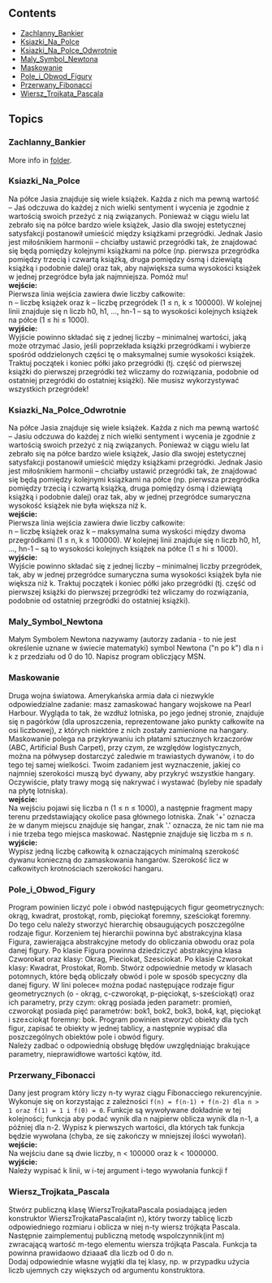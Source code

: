## Contents
* [Zachlanny_Bankier](#Zachlanny_Bankier)
* [Ksiazki_Na_Polce](#Ksiazki_Na_Polce)
* [Ksiazki_Na_Polce_Odwrotnie](#Ksiazki_Na_Polce_Odwrotnie)
* [Maly_Symbol_Newtona](#Maly_Symbol_Newtona)
* [Maskowanie](#Maskowanie)
* [Pole_i_Obwod_Figury](#Pole_i_Obwod_Figury)
* [Przerwany_Fibonacci](#Przerwany_Fibonacci)
* [Wiersz_Trojkata_Pascala](#Wiersz_Trojkata_Pascala)

## Topics
### Zachlanny_Bankier
More info in [folder](Zachlanny_Bankier).

### Ksiazki_Na_Polce
Na półce Jasia znajduje się wiele książek. Każda z nich ma pewną wartość – Jaś odczuwa do każdej z nich wielki sentyment i wycenia je zgodnie z wartością swoich przeżyć z nią związanych. Ponieważ w ciągu wielu lat zebrało się na półce bardzo wiele książek, Jasio dla swojej estetycznej satysfakcji postanowił umieścić między książkami  przegródki. Jednak Jasio jest miłośnikiem harmonii – chciałby ustawić przegródki tak, że znajdować się będą pomiędzy kolejnymi książkami na półce (np. pierwsza przegródka pomiędzy trzecią i czwartą książką, druga pomiędzy ósmą i dziewiątą książką i podobnie dalej) oraz tak, aby największa suma wysokości książek w jednej przegródce była jak najmniejsza. Pomóż mu!<br/>
**wejście:** <br/>
Pierwsza linia wejścia zawiera dwie liczby całkowite:<br/>
n – liczbę książek oraz k – liczbę przegródek (1 ≤ n, k ≤ 100000).
W kolejnej linii znajduje się n liczb h0, h1, ..., hn-1 – są to wysokości kolejnych książek na półce (1 ≤ hi ≤ 1000).<br/>
**wyjście:** <br/>
Wyjście powinno składać się z jednej liczby – minimalnej wartości, jaką może otrzymać Jasio, jeśli poprzekłada książki przegródkami i wybierze spośród oddzielonych części tę o maksymalnej sumie wysokości książek. Traktuj początek i koniec półki jako przegródki (tj. część od pierwszej książki do pierwszej przegródki też wliczamy do rozwiązania, podobnie od ostatniej przegródki do ostatniej książki). Nie musisz wykorzystywać wszystkich przegródek!

### Ksiazki_Na_Polce_Odwrotnie
Na półce Jasia znajduje się wiele książek. Każda z nich ma pewną  wartość – Jasiu odczuwa do każdej z nich wielki sentyment i wycenia je zgodnie z wartością swoich przeżyć z nią związanych. Ponieważ w ciągu wielu lat zebrało się na półce bardzo wiele książek, Jasio dla swojej estetycznej satysfakcji postanowił umieścić między książkami przegródki. Jednak Jasio jest miłośnikiem harmonii – chciałby ustawić przegródki tak, że znajdować się będą pomiędzy kolejnymi książkami na półce (np. pierwsza przegródka pomiędzy trzecią i czwartą książką, druga pomiędzy ósmą i dziewiątą książką i podobnie dalej) oraz tak, aby w jednej przegródce sumaryczna wysokość książek nie była większa niż k. <br/>
**wejście:** <br/>
Pierwsza linia wejścia zawiera dwie liczby całkowite:<br/>
n – liczbę książek oraz k – maksymalna suma wyskości między dwoma przegródkami (1 ≤ n, k ≤ 100000). W kolejnej linii znajduje się n liczb h0, h1, ..., hn-1 – są to wysokości kolejnych książek na półce (1 ≤ hi ≤ 1000).<br/>
**wyjście:** <br/>
Wyjście powinno składać się z jednej liczby – minimalnej liczby przegródek, tak, aby w jednej przegródce sumaryczna suma wysokości książek była nie większa niż k. Traktuj początek i koniec półki jako przegródki (tj. część od pierwszej książki do pierwszej przegródki też wliczamy do rozwiązania, podobnie od ostatniej 
przegródki do ostatniej książki).

### Maly_Symbol_Newtona
Małym Symbolem Newtona nazywamy (autorzy zadania - to nie jest określenie uznane w świecie matematyki) 
symbol Newtona ("n po k") dla n i k z przedziału od 0 do 10. 
Napisz program obliczjący MSN.

### Maskowanie
Druga wojna światowa. Amerykańska armia dała ci niezwykle odpowiedzialne zadanie: masz zamaskować hangary wojskowe na Pearl Harbour. Wygląda to tak, że wzdłuż lotniska, po jego jednej stronie, znajduje się n pagórków (dla uproszczenia, reprezentowane jako punkty całkowite na osi liczbowej), z których niektóre z nich zostały zamienione na hangary. Maskowanie polega na przykrywaniu ich płatami sztucznych krzaczorów (ABC, Artificial Bush Carpet), przy czym, ze względów logistycznych, można na półwysep dostarczyć zaledwie m trawiastych dywanów, i to do tego tej samej wielkości. Twoim zadaniem jest wyznaczenie, jakiej co najmniej szerokości muszą być dywany, aby przykryć wszystkie hangary. Oczywiście, płaty trawy mogą się nakrywać i wystawać (byleby nie spadały na płytę lotniska). <br/>
**wejście:** <br/>
Na wejściu pojawi się liczba n (1 ≤ n ≤ 1000), a następnie fragment mapy terenu przedstawiający okolice pasa głównego lotniska. Znak '+' oznacza że w danym miejscu znajduje się hangar, znak '.' oznacza, że nic tam nie ma i nie trzeba tego miejsca maskować. Następnie znajduje się liczba m ≤ n. <br/>
**wyjście:** <br/>
Wypisz jedną liczbę całkowitą k oznaczających minimalną szerokość dywanu konieczną do zamaskowania hangarów. Szerokość licz w całkowitych krotnościach szerokości hangaru.

### Pole_i_Obwod_Figury
Program powinien liczyć pole i obwód następujących figur  geometrycznych: okrąg, kwadrat, prostokąt, romb, pięciokąt foremny, sześciokąt foremny. <br/>
Do tego celu należy stworzyć hierarchię obsaugujących poszczególne rodzaje figur. Korzeniem tej hierarchii powinna być abstrakcyjna klasa Figura, zawierająca abstrakcyjne metody do obliczania obwodu oraz pola danej figury. Po klasie Figura powinna dziedziczyć abstrakcyjna klasa Czworokat oraz klasy: Okrag, Pieciokat, Szesciokat. Po klasie Czworokat klasy: Kwadrat, Prostokat, Romb.
Stwórz odpowiednie metody w klasach potomnych, które będą obliczały obwód i pole w sposób specyczny dla danej figury. W lini polece« można podać następujące rodzaje figur geometrycznych (o - okrąg, c-czworokąt, p-pięciokąt, s-sześciokąt) oraz ich parametry, przy czym: okrąg posiada jeden parametr: promień, czworokąt posiada pięć parametrów: bok1, bok2, bok3, bok4, kąt, pięciokąt i sze±ciokąt foremny: bok. Program powinien stworzyć obiekty dla tych figur, zapisać te obiekty w jednej tablicy, a następnie wypisać dla
poszczególnych obiektów pole i obwód figury. <br/>
Należy zadbać o odpowiednią obsługę błędów uwzględniając brakujące parametry, nieprawidłowe wartości kątów, itd.

### Przerwany_Fibonacci
Dany jest program który liczy n-ty wyraz ciągu Fibonacciego rekurencyjnie. Wykonuje się on korzystając z zależności `f(n) = f(n-1) + f(n-2) dla n > 1 oraz f(1) = 1 i f(0) = 0`. Funkcje są wywoływane dokładnie w tej kolejności; funkcja aby podać wynik dla n najpierw oblicza wynik dla n-1, a później dla n-2. Wypisz k pierwszych wartości, dla których tak funkcja będzie wywołana (chyba, ze się zakończy w mniejszej ilości wywołań).<br/>
**wejście:** <br/>
Na wejściu dane są dwie liczby, n < 100000 oraz k < 1000000.<br/>
**wyjście:** <br/>
Należy wypisać k linii, w i-tej argument i-tego wywołania funkcji f

### Wiersz_Trojkata_Pascala
Stwórz publiczną klasę WierszTrojkataPascala posiadającą jeden konstruktor WierszTrojkataPascala(int n), który tworzy tablicę liczb odpowiedniego rozmiaru i oblicza w niej n-ty wiersz trójkąta Pascala. 
Następnie zaimplementuj publiczną metodę wspolczynnik(int m) zwracającą wartość m-tego elementu wiersza trójkąta Pascala. Funkcja ta powinna prawidaowo dziaaa¢ dla liczb od 0 do n.<br/>
Dodaj odpowiednie własne wyjątki dla tej klasy, np. w przypadku użycia liczb ujemnych czy większych od argumentu konstruktora.